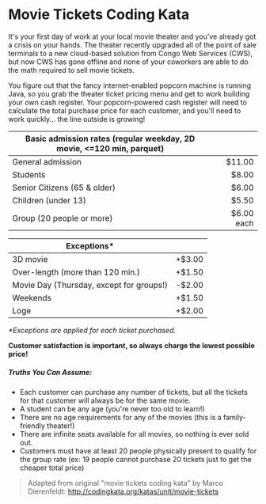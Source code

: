 # Movie Tickets Coding Kata

It's your first day of work at your local movie theater and you've already got a crisis
on your hands. The theater recently upgraded all of the point of sale terminals to a 
new cloud-based solution from Congo Web Services (CWS), but now CWS has gone offline and 
none of your coworkers are able to do the math required to sell movie tickets.

You figure out that the fancy internet-enabled popcorn machine is running Java, so you grab
the theater ticket pricing menu and get to work building your own cash register. Your 
popcorn-powered cash register will need to calculate the total purchase price for each 
customer, and you'll need to work quickly... the line outside is growing!

| Basic admission rates (regular weekday, 2D movie, &lt;=120 min, parquet) |            |
| ------------------------------------------------------------------------ | ---------: |
| General admission                                                        |     $11.00 |
| Students                                                                 |      $8.00 |
| Senior Citizens (65 & older)                                             |      $6.00 |
| Children (under 13)                                                      |      $5.50 |
| Group (20 people or more)                                                | $6.00 each |

| Exceptions*                               |        |
| ----------------------------------------- | -----: |
| 3D movie                                  | +$3.00 |
| Over-length (more than 120 min.)          | +$1.50 |
| Movie Day (Thursday, except for groups!)  | -$2.00 |
| Weekends                                  | +$1.50 |
| Loge                                      | +$2.00 |

_*Exceptions are applied for each ticket purchased._

**Customer satisfaction is important, so always charge the lowest possible price!**

##### Truths You Can Assume:
* Each customer can purchase any number of tickets, but all the tickets for that customer 
will always be for the same movie.
* A student can be any age (you're never too old to learn!)
* There are no age requirements for any of the movies (this is a family-friendly theater!)
* There are infinite seats available for all movies, so nothing is ever sold out.
* Customers must have at least 20 people physically present to qualify for the group rate (ex: 19 people cannot purchase 20 tickets just to get the cheaper total price)  



> Adapted from original "movie tickets coding kata" by Marco Dierenfeldt: 
> http://codingkata.org/katas/unit/movie-tickets